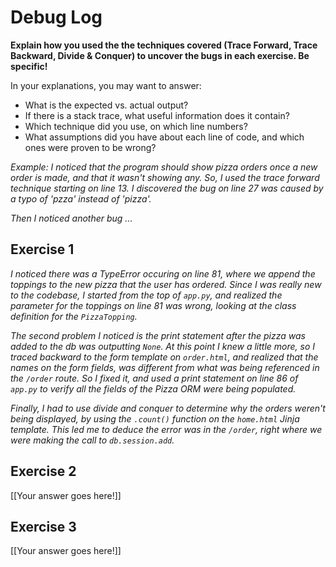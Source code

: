 # Debug Log

**Explain how you used the the techniques covered (Trace Forward, Trace Backward, Divide & Conquer) to uncover the bugs in each exercise. Be specific!**

In your explanations, you may want to answer:

- What is the expected vs. actual output?
- If there is a stack trace, what useful information does it contain?
- Which technique did you use, on which line numbers?
- What assumptions did you have about each line of code, and which ones were proven to be wrong?

_Example: I noticed that the program should show pizza orders once a new order is made, and that it wasn't showing any. So, I used the trace forward technique starting on line 13. I discovered the bug on line 27 was caused by a typo of 'pzza' instead of 'pizza'._

_Then I noticed another bug ..._

## Exercise 1

_I noticed there was a TypeError occuring on line 81, where we append the toppings to the new pizza that the user has ordered. Since I was really new to the codebase, I started from the top of `app.py`, and realized the parameter for the toppings on line 81 was wrong, looking at the class definition for the `PizzaTopping`._

_The second problem I noticed is the print statement after the pizza was added to the db was outputting `None`. At this point I knew a little more, so I traced backward to the form template on `order.html`, and realized that the names on the form fields, was different from what was being referenced in the `/order` route. So I fixed it, and used a print statement on line 86 of `app.py` to verify all the fields of the Pizza ORM were being populated._

_Finally, I had to use divide and conquer to determine why the orders weren't being displayed, by using the `.count()` function on the `home.html` Jinja template. This led me to deduce the error was in the `/order`, right where we were making the call to `db.session.add`._
## Exercise 2

[[Your answer goes here!]]

## Exercise 3

[[Your answer goes here!]]
